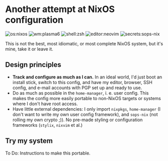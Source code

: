 # Another attempt at NixOS configuration
![os:nixos](https://img.shields.io/badge/os-nixos-purple?style=flat-square&logo=nixos&logoColor=white)
![wm:plasma6](https://img.shields.io/badge/wm-plasma6-blue?style=flat-square&logo=kde&logoColor=white)
![shell:zsh](https://img.shields.io/badge/shell-zsh-red?style=flat-square&logo=zsh&logoColor=white)
![editor:neovim](https://img.shields.io/badge/editor-neovim-green?style=flat-square&logo=neovim&logoColor=white)
![secrets:sops-nix](https://img.shields.io/badge/secrets-sops--nix-orange?style=flat-square&logo=keepassxc&logoColor=white)

This is not the best, most idiomatic, or most complete NixOS system, but it's mine, take it or leave it.

## Design principles
- **Track and configure as much as I can.** In an ideal world, I'd just boot an install stick, switch to this
  config, and have my editor, browser, SSH config, and e-mail accounts with PGP set up and ready to use.
- Do as much as possible in the `home-manager`, i. e. user config.
  This makes the config more easily portable to non-NixOS targets or systems where I don't have root access.
- Have little external dependencies: I only import `nixpkgs`, `home-manager` (I don't want to write my own
  user config framework), and `sops-nix` (not rolling my own crypto ;)). No pre-made styling or configuration
  frameworks (`stylix`, `nixvim` et al.)

## Try my system
To Do: Instructions to make this portable.

